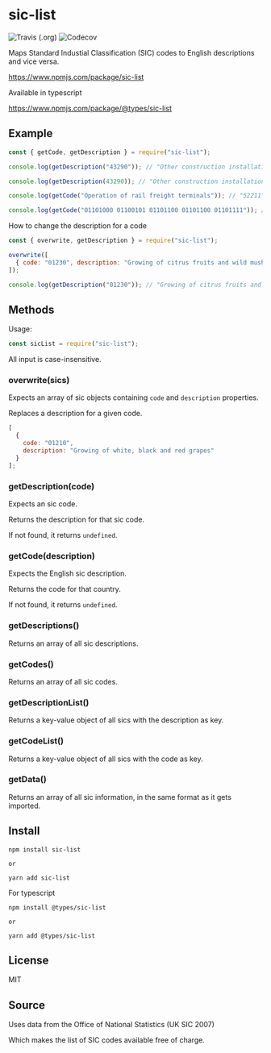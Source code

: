 # sic-list

![Travis (.org)](https://img.shields.io/travis/596050/sic)
![Codecov](https://img.shields.io/codecov/c/github/596050/sic?token=555be04c-ccfa-41c4-8b86-d3f887213890)

Maps Standard Industial Classification (SIC) codes to English descriptions and vice versa.

https://www.npmjs.com/package/sic-list

Available in typescript

https://www.npmjs.com/package/@types/sic-list

## Example

```js
const { getCode, getDescription } = require("sic-list");

console.log(getDescription("43290")); // "Other construction installation"

console.log(getDescription(43290)); // "Other construction installation"

console.log(getCode("Operation of rail freight terminals")); // "52211"

console.log(getCode("01101000 01100101 01101100 01101100 01101111")); // undefined
```

How to change the description for a code

```js
const { overwrite, getDescription } = require("sic-list");

overwrite([
  { code: "01230", description: "Growing of citrus fruits and wild mushrooms" }
]);

console.log(getDescription("01230")); // "Growing of citrus fruits and wild mushrooms"
```

## Methods

Usage:

```js
const sicList = require("sic-list");
```

All input is case-insensitive.

### overwrite(sics)

Expects an array of sic objects containing `code` and `description` properties.

Replaces a description for a given code.

```js
[
  {
    code: "01210",
    description: "Growing of white, black and red grapes"
  }
];
```

### getDescription(code)

Expects an sic code.

Returns the description for that sic code.

If not found, it returns `undefined`.

### getCode(description)

Expects the English sic description.

Returns the code for that country.

If not found, it returns `undefined`.

### getDescriptions()

Returns an array of all sic descriptions.

### getCodes()

Returns an array of all sic codes.

### getDescriptionList()

Returns a key-value object of all sics with the description as key.

### getCodeList()

Returns a key-value object of all sics with the code as key.

### getData()

Returns an array of all sic information, in the same format as it gets imported.

## Install

```cli
npm install sic-list

or

yarn add sic-list
```

For typescript

```cli
npm install @types/sic-list

or

yarn add @types/sic-list
```

## License

MIT

## Source

Uses data from the Office of National Statistics (UK SIC 2007)

Which makes the list of SIC codes available free of charge.
